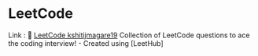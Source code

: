 # LeetCode
Link : 🔗 [LeetCode kshitijmagare19](https://leetcode.com/kshitijmagare19/) 
Collection of LeetCode questions to ace the coding interview! - Created using [LeetHub]
